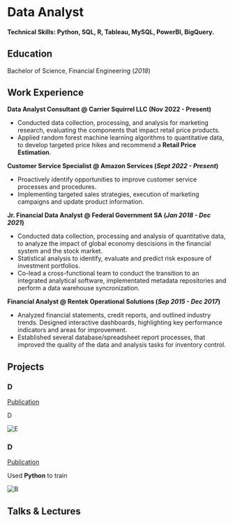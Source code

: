 # Data Analyst

#### Technical Skills: Python, SQL, R, Tableau, MySQL, PowerBI, BigQuery.

## Education
Bachelor of Science, Financial Engineering (_2018_)

## Work Experience
**Data Analyst Consultant @ Carrier Squirrel LLC (Nov 2022 - Present)**
- Conducted data collection, processing, and analysis for marketing research, evaluating the components that impact retail price products.
- Applied random forest machine learning algorithms to quantitative data, to develop targeted price hikes and recommend a **Retail Price Estimation**.

**Customer Service Specialist @ Amazon Services (_Sept 2022 - Present_)**
- Proactively identify opportunities to improve customer service processes and procedures.
- Implementing targeted sales strategies, execution of marketing campaigns and update product information.

**Jr. Financial Data Analyst @ Federal Government SA (_Jan 2018 - Dec 2021_)**
- Conducted data collection, processing and analysis of quantitative data, to analyze the impact of global economy descisions in the financial system and the stock market.
- Statistical analysis to identify, evaluate and predict risk exposure of investment portfolios.
- Co-lead a cross-functional team to conduct the transition to an integrated analytical software, implementated metadata repositories and perform a data warehouse syncronization.

**Financial Analyst @ Rentek Operational Solutions (_Sep 2015 - Dec 2017_)**
- Analyzed financial statements, credit reports, and outlined industry trends. Designed interactive dashboards, highlighting key performance indicators and areas for improvement.
- Established several database/spreadsheet report processes, that improved the quality of the data and analysis tasks for inventory control.

## Projects
### D
[Publication](https://www.)

D

![E](.jpeg)

### D
[Publication](https://www.)

Used **Python** to train 

![B](.jpeg)

## Talks & Lectures
